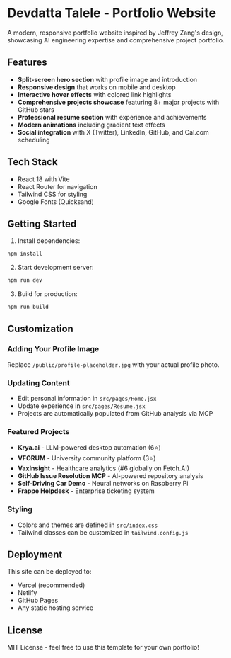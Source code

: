 # Devdatta Talele - Portfolio Website

A modern, responsive portfolio website inspired by Jeffrey Zang's design, showcasing AI engineering expertise and comprehensive project portfolio.

## Features

- **Split-screen hero section** with profile image and introduction
- **Responsive design** that works on mobile and desktop
- **Interactive hover effects** with colored link highlights
- **Comprehensive projects showcase** featuring 8+ major projects with GitHub stars
- **Professional resume section** with experience and achievements
- **Modern animations** including gradient text effects
- **Social integration** with X (Twitter), LinkedIn, GitHub, and Cal.com scheduling

## Tech Stack

- React 18 with Vite
- React Router for navigation  
- Tailwind CSS for styling
- Google Fonts (Quicksand)

## Getting Started

1. Install dependencies:
```bash
npm install
```

2. Start development server:
```bash
npm run dev
```

3. Build for production:
```bash
npm run build
```

## Customization

### Adding Your Profile Image
Replace `/public/profile-placeholder.jpg` with your actual profile photo.

### Updating Content
- Edit personal information in `src/pages/Home.jsx`
- Update experience in `src/pages/Resume.jsx`  
- Projects are automatically populated from GitHub analysis via MCP

### Featured Projects
- **Krya.ai** - LLM-powered desktop automation (6⭐)
- **VFORUM** - University community platform (3⭐) 
- **VaxInsight** - Healthcare analytics (#6 globally on Fetch.AI)
- **GitHub Issue Resolution MCP** - AI-powered repository analysis
- **Self-Driving Car Demo** - Neural networks on Raspberry Pi
- **Frappe Helpdesk** - Enterprise ticketing system

### Styling
- Colors and themes are defined in `src/index.css`
- Tailwind classes can be customized in `tailwind.config.js`

## Deployment

This site can be deployed to:
- Vercel (recommended)
- Netlify
- GitHub Pages
- Any static hosting service

## License

MIT License - feel free to use this template for your own portfolio!